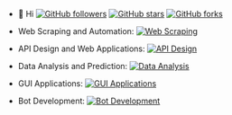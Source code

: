 - 👋 Hi
[![GitHub followers](https://img.shields.io/github/followers/muneebdw?style=social)](https://github.com/muneebdw)
[![GitHub stars](https://img.shields.io/github/stars/muneebdw?style=social)](https://github.com/muneebdw)
[![GitHub forks](https://img.shields.io/github/forks/muneebdw?style=social)](https://github.com/muneebdw)

- Web Scraping and Automation: [![Web Scraping](https://img.shields.io/badge/Web%20Scraping-Selenium%2C%20Requests%2C%20BeautifulSoup-brightgreen)](#)
- API Design and Web Applications: [![API Design](https://img.shields.io/badge/API%20Design-Flask-blue)](#)
- Data Analysis and Prediction: [![Data Analysis](https://img.shields.io/badge/Data%20Analysis-Predictive%20Modeling-orange)](#)
- GUI Applications: [![GUI Applications](https://img.shields.io/badge/GUI%20Applications-Tkinter%2C%20PyautoGUI-yellow)](#)
- Bot Development: [![Bot Development](https://img.shields.io/badge/Bot%20Development-Web3%2C%20Sniping%20Bots-red)](#)

<!---

--->
